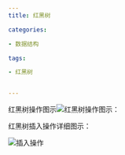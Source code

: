 ```yaml
---
title: 红黑树

categories: 

- 数据结构

tags: 

- 红黑树


---
```

红黑树操作图示![红黑树操作图示](https://wenslo-blog.oss-cn-beijing.aliyuncs.com/Data%20Structures%20and%20Algorithms/RBT/02.png)：


红黑树插入操作详细图示：

![插入操作](https://wenslo-blog.oss-cn-beijing.aliyuncs.com/Data%20Structures%20and%20Algorithms/RBT/01.png)

